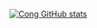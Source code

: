[![Cong GitHub stats](https://github-readme-stats.vercel.app/api?username=shicong0013)](https://github.com/shicong0013/miao)

